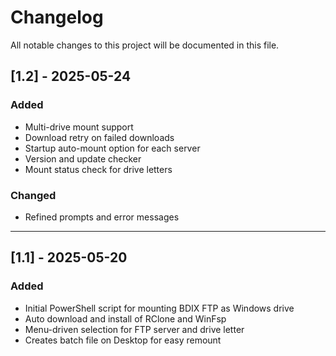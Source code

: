 # Changelog

All notable changes to this project will be documented in this file.

## [1.2] - 2025-05-24
### Added
- Multi-drive mount support
- Download retry on failed downloads
- Startup auto-mount option for each server
- Version and update checker
- Mount status check for drive letters

### Changed
- Refined prompts and error messages

---

## [1.1] - 2025-05-20
### Added
- Initial PowerShell script for mounting BDIX FTP as Windows drive
- Auto download and install of RClone and WinFsp
- Menu-driven selection for FTP server and drive letter
- Creates batch file on Desktop for easy remount
